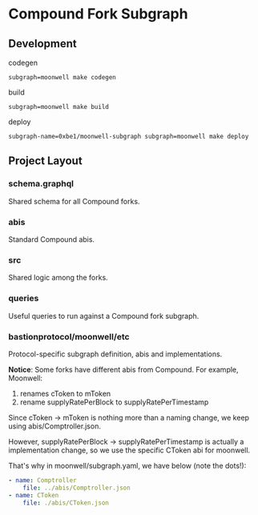 # Compound Fork Subgraph

## Development

codegen

```
subgraph=moonwell make codegen
```

build

```
subgraph=moonwell make build
```

deploy

```
subgraph-name=0xbe1/moonwell-subgraph subgraph=moonwell make deploy
```

## Project Layout

### schema.graphql

Shared schema for all Compound forks.

### abis

Standard Compound abis.

### src

Shared logic among the forks.

### queries

Useful queries to run against a Compound fork subgraph.

### bastionprotocol/moonwell/etc

Protocol-specific subgraph definition, abis and implementations.

**Notice**: Some forks have different abis from Compound. For example, Moonwell:

1. renames cToken to mToken
1. rename supplyRatePerBlock to supplyRatePerTimestamp

Since cToken -> mToken is nothing more than a naming change, we keep using abis/Comptroller.json.

However, supplyRatePerBlock -> supplyRatePerTimestamp is actually a implementation change, so we use the specific CToken abi for moonwell.

That's why in moonwell/subgraph.yaml, we have below (note the dots!):

```yaml
- name: Comptroller
    file: ../abis/Comptroller.json
- name: CToken
    file: ./abis/CToken.json
```
